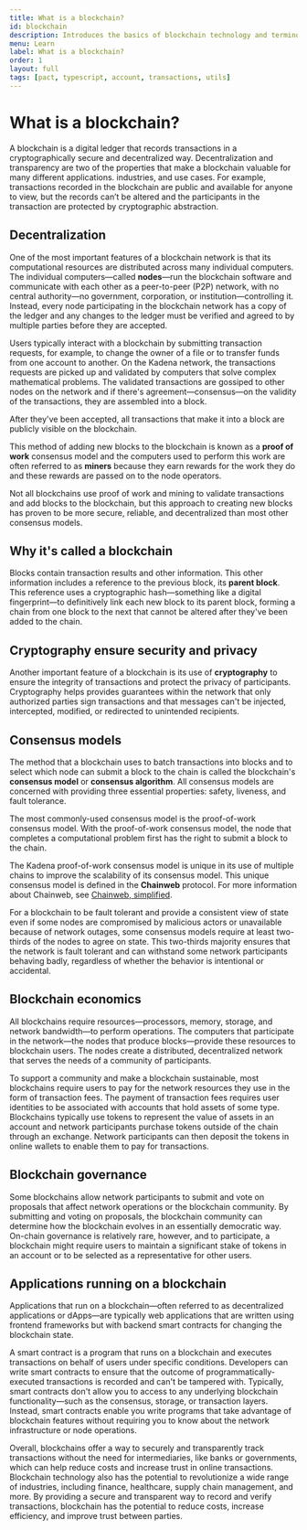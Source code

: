 ```yaml
---
title: What is a blockchain?
id: blockchain
description: Introduces the basics of blockchain technology and terminology.
menu: Learn
label: What is a blockchain?
order: 1
layout: full
tags: [pact, typescript, account, transactions, utils]
---
```


# What is a blockchain?

A blockchain is a digital ledger that records transactions in a cryptographically secure and decentralized way. 
Decentralization and transparency are two of the properties that make a blockchain valuable for many different applications. industries, and use cases. 
For example, transactions recorded in the blockchain are public and available for anyone to view, but the records can’t be altered and the participants in the transaction are protected by cryptographic abstraction. 

## Decentralization

One of the most important features of a blockchain network is that its computational resources are distributed across many individual computers.
The individual computers—called **nodes**—run the blockchain software and communicate with each other as a peer-to-peer (P2P) network, with no central authority—no government, corporation, or institution—controlling it. 
Instead, every node participating in the blockchain network has a copy of the ledger and any changes to the ledger must be verified and agreed to by multiple parties before they are accepted.

Users typically interact with a blockchain by submitting transaction requests, for example, to change the owner of a file or to transfer funds from one account to another. 
On the Kadena network, the transactions requests are picked up and validated by computers that solve complex mathematical problems. The validated transactions are gossiped to other nodes on the network and if there's agreement—consensus—on the validity of the transactions, they are assembled into a block. 

After they've been accepted, all transactions that make it into a block are publicly visible on the blockchain.

This method of adding new blocks to the blockchain is known as a **proof of work** consensus model and the computers used to perform this work are often referred to as **miners** because they earn rewards for the work they do and these rewards are passed on to the node operators.

Not all blockchains use proof of work and mining to validate transactions and add blocks to the blockchain, but this approach to creating new blocks has proven to be more secure, reliable, and decentralized than most other consensus models.

## Why it's called a blockchain

Blocks contain transaction results and other information. 
This other information includes a reference to the previous block, its **parent block**.
This reference uses a cryptographic hash—something like a digital fingerprint—to definitively link each new block to its parent block, forming a chain from one block to the next that cannot be altered after they've been added to the chain.

## Cryptography ensure security and privacy

Another important feature of a blockchain is its use of **cryptography** to ensure the integrity of transactions and protect the privacy of participants. 
Cryptography helps provides guarantees within the network that only authorized parties sign transactions and that messages can't be injected, intercepted, modified, or redirected to unintended recipients.

## Consensus models

The method that a blockchain uses to batch transactions into blocks and to select which node can submit a block to the chain is called the blockchain's **consensus model** or **consensus algorithm**. 
All consensus models are concerned with providing three essential properties: safety, liveness, and fault tolerance.

The most commonly-used consensus model is the proof-of-work consensus model. 
With the proof-of-work consensus model, the node that completes a computational problem first has the right to submit a block to the chain.

The Kadena proof-of-work consensus model is unique in its use of multiple chains to improve the scalability of its consensus model.
This unique consensus model is defined in the **Chainweb** protocol.
For more information about Chainweb, see [Chainweb, simplified](/learn/chainweb).

For a blockchain to be fault tolerant and provide a consistent view of state even if some nodes are compromised by malicious actors or unavailable because of network outages, some consensus models require at least two-thirds of the nodes to agree on state. 
This two-thirds majority ensures that the network is fault tolerant and can withstand some network participants behaving badly, regardless of whether the behavior is intentional or accidental.

## Blockchain economics

All blockchains require resources—processors, memory, storage, and network bandwidth—to perform operations. 
The computers that participate in the network—the nodes that produce blocks—provide these resources to blockchain users. 
The nodes create a distributed, decentralized network that serves the needs of a community of participants.

To support a community and make a blockchain sustainable, most blockchains require users to pay for the network resources they use in the form of transaction fees. 
The payment of transaction fees requires user identities to be associated with accounts that hold assets of some type. 
Blockchains typically use tokens to represent the value of assets in an account and network participants purchase tokens outside of the chain through an exchange. 
Network participants can then deposit the tokens in online wallets to enable them to pay for transactions.

## Blockchain governance

Some blockchains allow network participants to submit and vote on proposals that affect network operations or the blockchain community. 
By submitting and voting on proposals, the blockchain community can determine how the blockchain evolves in an essentially democratic way. 
On-chain governance is relatively rare, however, and to participate, a blockchain might require users to maintain a significant stake of tokens in an account or to be selected as a representative for other users.

## Applications running on a blockchain

Applications that run on a blockchain—often referred to as decentralized applications or dApps—are typically web applications that are written using frontend frameworks but with backend smart contracts for changing the blockchain state.

A smart contract is a program that runs on a blockchain and executes transactions on behalf of users under specific conditions. 
Developers can write smart contracts to ensure that the outcome of programmatically-executed transactions is recorded and can't be tampered with. 
Typically, smart contracts don't allow you to access to any underlying blockchain functionality—such as the consensus, storage, or transaction layers.
Instead, smart contracts enable you write programs that take advantage of blockchain features without requiring you to know about the network infrastructure or node operations.

Overall, blockchains offer a way to securely and transparently track transactions without the need for intermediaries, like banks or governments, which can help reduce costs and increase trust in online transactions. Blockchain technology also has the potential to revolutionize a wide range of industries, including finance, healthcare, supply chain management, and more. By providing a secure and transparent way to record and verify transactions, blockchain has the potential to reduce costs, increase efficiency, and improve trust between parties.
